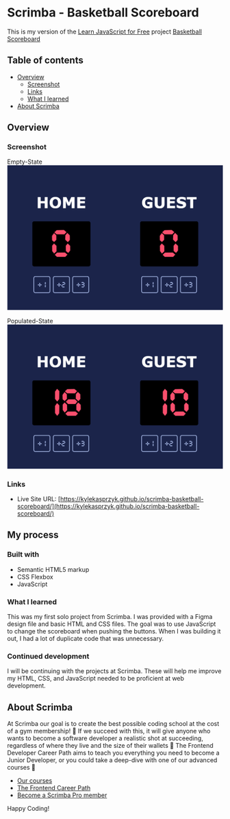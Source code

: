 # Scrimba - Basketball Scoreboard
This is my version of the [Learn JavaScript for Free](https://scrimba.com/learn/learnjavascript) project [Basketball Scoreboard](https://scrimba.com/learn/learnjavascript/solo-project-basketball-scoreboard-cz9adVfP)


## Table of contents

- [Overview](#overview)
  - [Screenshot](#screenshot)
  - [Links](#links)
  - [What I learned](#what-i-learned)
- [About Scrimba](#about-scrimba)

## Overview

### Screenshot

Empty-State ![](./images/Screenshot%202023-02-16%20at%2018-14-25%20Basketball%20Scoreboard.png)

Populated-State ![](./images/Screenshot%202023-02-16%20at%2018-15-55%20Basketball%20Scoreboard.png)

### Links

- Live Site URL: [https://kylekasprzyk.github.io/scrimba-basketball-scoreboard/](https://kylekasprzyk.github.io/scrimba-basketball-scoreboard/)

## My process

### Built with

- Semantic HTML5 markup
- CSS Flexbox
- JavaScript

### What I learned

This was my first solo project from Scrimba.  I was provided with a Figma design file and basic HTML and CSS files.  The goal was to use JavaScript to change the scoreboard when pushing the buttons.  When I was building it out, I had a lot of duplicate code that was unnecessary. 

### Continued development

I will be continuing with the projects at Scrimba. These will help me improve my HTML, CSS, and JavaScript needed to be proficient at web development.

## About Scrimba

At Scrimba our goal is to create the best possible coding school at the cost of a gym membership! 💜
If we succeed with this, it will give anyone who wants to become a software developer a realistic shot at succeeding, regardless of where they live and the size of their wallets 🎉
The Frontend Developer Career Path aims to teach you everything you need to become a Junior Developer, or you could take a deep-dive with one of our advanced courses 🚀

- [Our courses](https://scrimba.com/allcourses)
- [The Frontend Career Path](https://scrimba.com/learn/frontend)
- [Become a Scrimba Pro member](https://scrimba.com/pricing)

Happy Coding!

